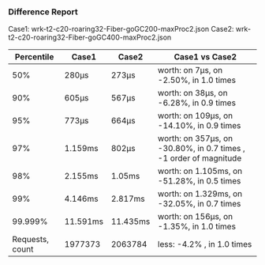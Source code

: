 ### Difference Report
Case1: wrk-t2-c20-roaring32-Fiber-goGC200-maxProc2.json
Case2: wrk-t2-c20-roaring32-Fiber-goGC400-maxProc2.json

|Percentile|Case1|Case2|Case1 vs Case2|
|---|---|---|---|
|50%|280µs|273µs|worth: on 7µs, on -2.50%, in 1.0 times |
|90%|605µs|567µs|worth: on 38µs, on -6.28%, in 0.9 times |
|95%|773µs|664µs|worth: on 109µs, on -14.10%, in 0.9 times |
|97%|1.159ms|802µs|worth: on 357µs, on -30.80%, in 0.7 times , -1 order of magnitude|
|98%|2.155ms|1.05ms|worth: on 1.105ms, on -51.28%, in 0.5 times |
|99%|4.146ms|2.817ms|worth: on 1.329ms, on -32.05%, in 0.7 times |
|99.999%|11.591ms|11.435ms|worth: on 156µs, on -1.35%, in 1.0 times |
|Requests, count|1977373|2063784|less: -4.2% , in 1.0 times |
